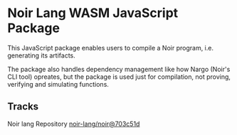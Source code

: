 # Noir Lang WASM JavaScript Package

This JavaScript package enables users to compile a Noir program, i.e. generating its artifacts.

The package also handles dependency management like how Nargo (Noir's CLI tool) opreates, but the package is used just for compilation, not proving, verifying and simulating functions.

## Tracks
Noir lang Repository [noir-lang/noir@703c51d](https://github.com/noir-lang/noir/tree/703c51d9c0225e07c19068e257ef6174affc1872)
